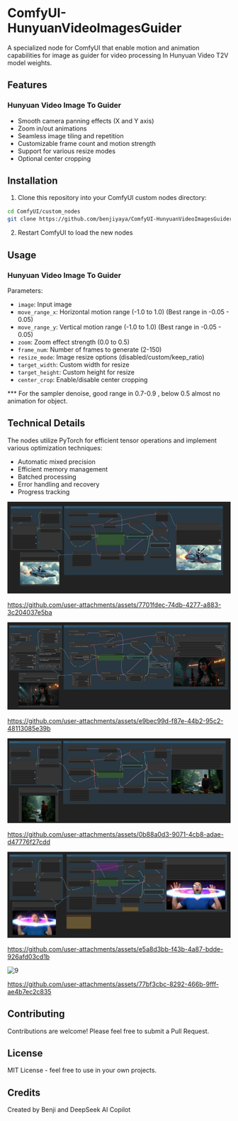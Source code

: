 # ComfyUI-HunyuanVideoImagesGuider
A specialized node for ComfyUI that enable motion and animation capabilities for image as guider for video processing In Hunyuan Video T2V model weights.

## Features

### Hunyuan Video Image To Guider
- Smooth camera panning effects (X and Y axis)
- Zoom in/out animations
- Seamless image tiling and repetition
- Customizable frame count and motion strength
- Support for various resize modes
- Optional center cropping

## Installation

1. Clone this repository into your ComfyUI custom nodes directory:
```bash
cd ComfyUI/custom_nodes
git clone https://github.com/benjiyaya/ComfyUI-HunyuanVideoImagesGuider.git
```

2. Restart ComfyUI to load the new nodes

## Usage

### Hunyuan Video Image To Guider

Parameters:
- `image`: Input image
- `move_range_x`: Horizontal motion range (-1.0 to 1.0) (Best range in -0.05 - 0.05)
- `move_range_y`: Vertical motion range (-1.0 to 1.0) (Best range in -0.05 - 0.05)
- `zoom`: Zoom effect strength (0.0 to 0.5)
- `frame_num`: Number of frames to generate (2-150)
- `resize_mode`: Image resize options (disabled/custom/keep_ratio)
- `target_width`: Custom width for resize
- `target_height`: Custom height for resize
- `center_crop`: Enable/disable center cropping

*** For the sampler denoise, good range in 0.7-0.9 , below 0.5 almost no animation for object.

## Technical Details

The nodes utilize PyTorch for efficient tensor operations and implement various optimization techniques:
- Automatic mixed precision
- Efficient memory management
- Batched processing
- Error handling and recovery
- Progress tracking

![showcase](https://github.com/benjiyaya/ComfyUI-HunyuanVideoImagesGuider/blob/main/showcases/2.png?raw=true)


https://github.com/user-attachments/assets/7701fdec-74db-4277-a883-3c204037e5ba



![showcase](https://github.com/benjiyaya/ComfyUI-HunyuanVideoImagesGuider/blob/main/showcases/3.png?raw=true)


https://github.com/user-attachments/assets/e9bec99d-f87e-44b2-95c2-48113085e39b



![showcase](https://github.com/benjiyaya/ComfyUI-HunyuanVideoImagesGuider/blob/main/showcases/4.png?raw=true)



https://github.com/user-attachments/assets/0b88a0d3-9071-4cb8-adae-d47776f27cdd



![showcase](https://github.com/benjiyaya/ComfyUI-HunyuanVideoImagesGuider/blob/main/showcases/8.png?raw=true)


https://github.com/user-attachments/assets/e5a8d3bb-f43b-4a87-bdde-926afd03cd1b


![9](https://github.com/user-attachments/assets/1d0a9384-da46-4102-ab4e-269ee85abe2f)


https://github.com/user-attachments/assets/77bf3cbc-8292-466b-9fff-ae4b7ec2c835




## Contributing

Contributions are welcome! Please feel free to submit a Pull Request.

## License

MIT License - feel free to use in your own projects.

## Credits

Created by Benji and DeepSeek AI Copilot
